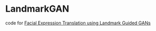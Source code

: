 # LandmarkGAN

code for [Facial Expression Translation using Landmark Guided GANs](https://arxiv.org/pdf/2209.02136.pdf)
